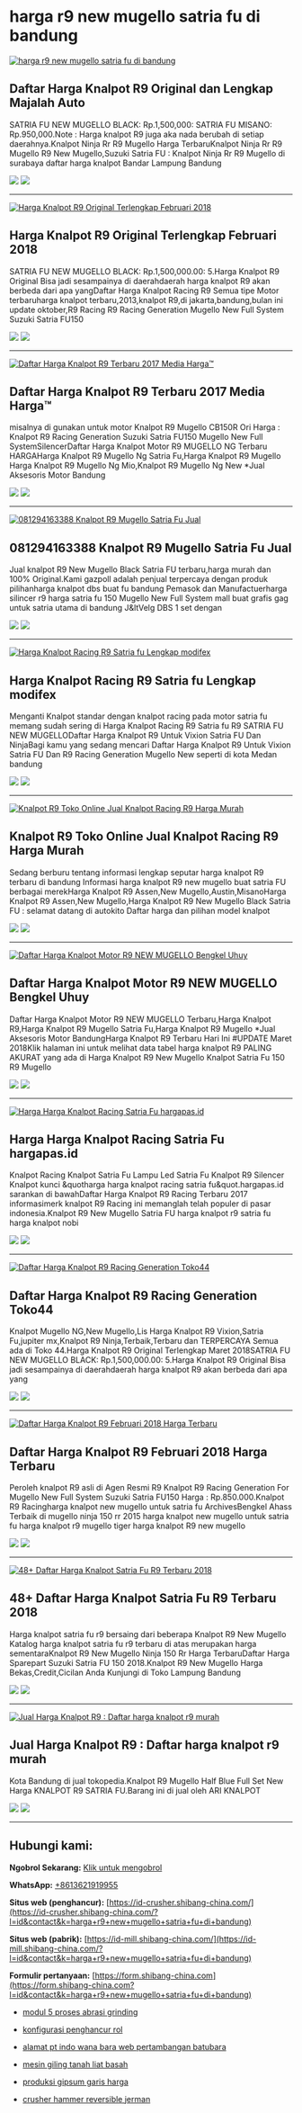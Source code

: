 # harga r9 new mugello satria fu di bandung

<a href="https://swt.shibang-china.com/?l=id&img&k=harga+r9+new+mugello+satria+fu+di+bandung" target="_blank">![harga r9 new mugello satria fu di bandung](http://static.shibang-china.com/all-800x300/794.jpg)</a>

## Daftar Harga Knalpot R9 Original dan Lengkap Majalah Auto
SATRIA FU NEW MUGELLO BLACK: Rp.1,500,000: SATRIA FU MISANO: Rp.950,000.Note : Harga knalpot R9 juga aka nada berubah di setiap daerahnya.Knalpot Ninja Rr R9 Mugello Harga TerbaruKnalpot Ninja Rr R9 Mugello R9 New Mugello,Suzuki Satria FU : Knalpot Ninja Rr R9 Mugello di surabaya daftar harga knalpot Bandar Lampung Bandung


<a href="https://whatsapp.shibangsoft.com/WhatsApp.php" target="_blank" title="WhatsApp">![](http://static.shibang-china.com/icon/whatsapp.png)</a> <a href="https://swt.shibang-china.com/?l=id&icon&k=harga+r9+new+mugello+satria+fu+di+bandung" target="_blank">![](http://static.shibang-china.com/icon/chat-id.png)</a>

---

<a href="https://swt.shibang-china.com/?l=id&img&k=harga+r9+new+mugello+satria+fu+di+bandung" target="_blank">![Harga Knalpot R9 Original Terlengkap Februari 2018](http://static.shibang-china.com/all-800x300/402.jpg)</a>

## Harga Knalpot R9 Original Terlengkap Februari 2018
SATRIA FU NEW MUGELLO BLACK: Rp.1,500,000.00: 5.Harga Knalpot R9 Original Bisa jadi sesampainya di daerahdaerah harga knalpot R9 akan berbeda dari apa yangDaftar Harga Knalpot Racing R9 Semua tipe Motor terbaruharga knalpot terbaru,2013,knalpot R9,di jakarta,bandung,bulan ini update oktober,R9 Racing R9 Racing Generation Mugello New Full System Suzuki Satria FU150


<a href="https://whatsapp.shibangsoft.com/WhatsApp.php" target="_blank" title="WhatsApp">![](http://static.shibang-china.com/icon/whatsapp.png)</a> <a href="https://swt.shibang-china.com/?l=id&icon&k=harga+r9+new+mugello+satria+fu+di+bandung" target="_blank">![](http://static.shibang-china.com/icon/chat-id.png)</a>

---

<a href="https://swt.shibang-china.com/?l=id&img&k=harga+r9+new+mugello+satria+fu+di+bandung" target="_blank">![Daftar Harga Knalpot R9 Terbaru 2017 Media Harga™](http://static.shibang-china.com/all-800x300/1457.jpg)</a>

## Daftar Harga Knalpot R9 Terbaru 2017 Media Harga™
misalnya di gunakan untuk motor Knalpot R9 Mugello CB150R Ori Harga : Knalpot R9 Racing Generation Suzuki Satria FU150 Mugello New Full SystemSilencerDaftar Harga Knalpot Motor R9 MUGELLO NG Terbaru HARGAHarga Knalpot R9 Mugello Ng Satria Fu,Harga Knalpot R9 Mugello Harga Knalpot R9 Mugello Ng Mio,Knalpot R9 Mugello Ng New *Jual Aksesoris Motor Bandung


<a href="https://whatsapp.shibangsoft.com/WhatsApp.php" target="_blank" title="WhatsApp">![](http://static.shibang-china.com/icon/whatsapp.png)</a> <a href="https://swt.shibang-china.com/?l=id&icon&k=harga+r9+new+mugello+satria+fu+di+bandung" target="_blank">![](http://static.shibang-china.com/icon/chat-id.png)</a>

---

<a href="https://swt.shibang-china.com/?l=id&img&k=harga+r9+new+mugello+satria+fu+di+bandung" target="_blank">![081294163388 Knalpot R9 Mugello Satria Fu Jual](http://static.shibang-china.com/all-800x300/546.jpg)</a>

## 081294163388 Knalpot R9 Mugello Satria Fu Jual
Jual knalpot R9 New Mugello Black Satria FU terbaru,harga murah dan 100% Original.Kami gazpoll adalah penjual terpercaya dengan produk pilihanharga knalpot dbs buat fu bandung Pemasok dan Manufactuerharga silincer r9 harga satria fu 150 Mugello New Full System mall buat grafis gag untuk satria utama di bandung J&ltVelg DBS 1 set dengan


<a href="https://whatsapp.shibangsoft.com/WhatsApp.php" target="_blank" title="WhatsApp">![](http://static.shibang-china.com/icon/whatsapp.png)</a> <a href="https://swt.shibang-china.com/?l=id&icon&k=harga+r9+new+mugello+satria+fu+di+bandung" target="_blank">![](http://static.shibang-china.com/icon/chat-id.png)</a>

---

<a href="https://swt.shibang-china.com/?l=id&img&k=harga+r9+new+mugello+satria+fu+di+bandung" target="_blank">![Harga Knalpot Racing R9 Satria fu Lengkap modifex](http://static.shibang-china.com/all-800x300/912.jpg)</a>

## Harga Knalpot Racing R9 Satria fu Lengkap modifex
Menganti Knalpot standar dengan knalpot racing pada motor satria fu memang sudah sering di Harga Knalpot Racing R9 Satria fu R9 SATRIA FU NEW MUGELLODaftar Harga Knalpot R9 Untuk Vixion Satria FU Dan NinjaBagi kamu yang sedang mencari Daftar Harga Knalpot R9 Untuk Vixion Satria FU Dan R9 Racing Generation Mugello New seperti di kota Medan bandung


<a href="https://whatsapp.shibangsoft.com/WhatsApp.php" target="_blank" title="WhatsApp">![](http://static.shibang-china.com/icon/whatsapp.png)</a> <a href="https://swt.shibang-china.com/?l=id&icon&k=harga+r9+new+mugello+satria+fu+di+bandung" target="_blank">![](http://static.shibang-china.com/icon/chat-id.png)</a>

---

<a href="https://swt.shibang-china.com/?l=id&img&k=harga+r9+new+mugello+satria+fu+di+bandung" target="_blank">![Knalpot R9 Toko Online Jual Knalpot Racing R9 Harga Murah](http://static.shibang-china.com/all-800x300/504.jpg)</a>

## Knalpot R9 Toko Online Jual Knalpot Racing R9 Harga Murah
Sedang berburu tentang informasi lengkap seputar harga knalpot R9 terbaru di bandung Informasi harga knalpot R9 new mugello buat satria FU berbagai merekHarga Knalpot R9 Assen,New Mugello,Austin,MisanoHarga Knalpot R9 Assen,New Mugello,Harga Knalpot R9 New Mugello Black Satria FU : selamat datang di autokito Daftar harga dan pilihan model knalpot


<a href="https://whatsapp.shibangsoft.com/WhatsApp.php" target="_blank" title="WhatsApp">![](http://static.shibang-china.com/icon/whatsapp.png)</a> <a href="https://swt.shibang-china.com/?l=id&icon&k=harga+r9+new+mugello+satria+fu+di+bandung" target="_blank">![](http://static.shibang-china.com/icon/chat-id.png)</a>

---

<a href="https://swt.shibang-china.com/?l=id&img&k=harga+r9+new+mugello+satria+fu+di+bandung" target="_blank">![Daftar Harga Knalpot Motor R9 NEW MUGELLO Bengkel Uhuy](http://static.shibang-china.com/all-800x300/1270.jpg)</a>

## Daftar Harga Knalpot Motor R9 NEW MUGELLO Bengkel Uhuy
Daftar Harga Knalpot Motor R9 NEW MUGELLO Terbaru,Harga Knalpot R9,Harga Knalpot R9 Mugello Satria Fu,Harga Knalpot R9 Mugello *Jual Aksesoris Motor BandungHarga Knalpot R9 Terbaru Hari Ini #UPDATE Maret 2018Klik halaman ini untuk melihat data tabel harga knalpot R9 PALING AKURAT yang ada di Harga Knalpot R9 New Mugello Knalpot Satria Fu 150 R9 Mugello


<a href="https://whatsapp.shibangsoft.com/WhatsApp.php" target="_blank" title="WhatsApp">![](http://static.shibang-china.com/icon/whatsapp.png)</a> <a href="https://swt.shibang-china.com/?l=id&icon&k=harga+r9+new+mugello+satria+fu+di+bandung" target="_blank">![](http://static.shibang-china.com/icon/chat-id.png)</a>

---

<a href="https://swt.shibang-china.com/?l=id&img&k=harga+r9+new+mugello+satria+fu+di+bandung" target="_blank">![Harga Harga Knalpot Racing Satria Fu hargapas.id](http://static.shibang-china.com/all-800x300/1086.jpg)</a>

## Harga Harga Knalpot Racing Satria Fu hargapas.id
Knalpot Racing Knalpot Satria Fu Lampu Led Satria Fu Knalpot R9 Silencer Knalpot kunci &quotharga harga knalpot racing satria fu&quot.hargapas.id sarankan di bawahDaftar Harga Knalpot R9 Racing Terbaru 2017 informasimerk knalpot R9 Racing ini memanglah telah populer di pasar indonesia.Knalpot R9 New Mugello Satria FU harga knalpot r9 satria fu harga knalpot nobi


<a href="https://whatsapp.shibangsoft.com/WhatsApp.php" target="_blank" title="WhatsApp">![](http://static.shibang-china.com/icon/whatsapp.png)</a> <a href="https://swt.shibang-china.com/?l=id&icon&k=harga+r9+new+mugello+satria+fu+di+bandung" target="_blank">![](http://static.shibang-china.com/icon/chat-id.png)</a>

---

<a href="https://swt.shibang-china.com/?l=id&img&k=harga+r9+new+mugello+satria+fu+di+bandung" target="_blank">![Daftar Harga Knalpot R9 Racing Generation Toko44](http://static.shibang-china.com/all-800x300/1041.jpg)</a>

## Daftar Harga Knalpot R9 Racing Generation Toko44
Knalpot Mugello NG,New Mugello,Lis Harga Knalpot R9 Vixion,Satria Fu,jupiter mx,Knalpot R9 Ninja,Terbaik,Terbaru dan TERPERCAYA Semua ada di Toko 44.Harga Knalpot R9 Original Terlengkap Maret 2018SATRIA FU NEW MUGELLO BLACK: Rp.1,500,000.00: 5.Harga Knalpot R9 Original Bisa jadi sesampainya di daerahdaerah harga knalpot R9 akan berbeda dari apa yang


<a href="https://whatsapp.shibangsoft.com/WhatsApp.php" target="_blank" title="WhatsApp">![](http://static.shibang-china.com/icon/whatsapp.png)</a> <a href="https://swt.shibang-china.com/?l=id&icon&k=harga+r9+new+mugello+satria+fu+di+bandung" target="_blank">![](http://static.shibang-china.com/icon/chat-id.png)</a>

---

<a href="https://swt.shibang-china.com/?l=id&img&k=harga+r9+new+mugello+satria+fu+di+bandung" target="_blank">![Daftar Harga Knalpot R9 Februari 2018 Harga Terbaru](http://static.shibang-china.com/all-800x300/203.jpg)</a>

## Daftar Harga Knalpot R9 Februari 2018 Harga Terbaru
Peroleh knalpot R9 asli di Agen Resmi R9 Knalpot R9 Racing Generation For Mugello New Full System Suzuki Satria FU150 Harga : Rp.850.000.Knalpot R9 Racingharga knalpot new mugello untuk satria fu ArchivesBengkel Ahass Terbaik di mugello ninja 150 rr 2015 harga knalpot new mugello untuk satria fu harga knalpot r9 mugello tiger harga knalpot R9 new mugello


<a href="https://whatsapp.shibangsoft.com/WhatsApp.php" target="_blank" title="WhatsApp">![](http://static.shibang-china.com/icon/whatsapp.png)</a> <a href="https://swt.shibang-china.com/?l=id&icon&k=harga+r9+new+mugello+satria+fu+di+bandung" target="_blank">![](http://static.shibang-china.com/icon/chat-id.png)</a>

---

<a href="https://swt.shibang-china.com/?l=id&img&k=harga+r9+new+mugello+satria+fu+di+bandung" target="_blank">![48+ Daftar Harga Knalpot Satria Fu R9 Terbaru 2018](http://static.shibang-china.com/all-800x300/1439.jpg)</a>

## 48+ Daftar Harga Knalpot Satria Fu R9 Terbaru 2018
Harga knalpot satria fu r9 bersaing dari beberapa Knalpot R9 New Mugello Katalog harga knalpot satria fu r9 terbaru di atas merupakan harga sementaraKnalpot R9 New Mugello Ninja 150 Rr Harga TerbaruDaftar Harga Sparepart Suzuki Satria FU 150 2018.Knalpot R9 New Mugello Harga Bekas,Credit,Cicilan Anda Kunjungi di Toko Lampung Bandung


<a href="https://whatsapp.shibangsoft.com/WhatsApp.php" target="_blank" title="WhatsApp">![](http://static.shibang-china.com/icon/whatsapp.png)</a> <a href="https://swt.shibang-china.com/?l=id&icon&k=harga+r9+new+mugello+satria+fu+di+bandung" target="_blank">![](http://static.shibang-china.com/icon/chat-id.png)</a>

---

<a href="https://swt.shibang-china.com/?l=id&img&k=harga+r9+new+mugello+satria+fu+di+bandung" target="_blank">![Jual Harga Knalpot R9 : Daftar harga knalpot r9 murah](http://static.shibang-china.com/all-800x300/604.jpg)</a>

## Jual Harga Knalpot R9 : Daftar harga knalpot r9 murah
Kota Bandung di jual tokopedia.Knalpot R9 Mugello Half Blue Full Set New Harga KNALPOT R9 SATRIA FU.Barang ini di jual oleh ARI KNALPOT

<a href="https://whatsapp.shibangsoft.com/WhatsApp.php" target="_blank" title="WhatsApp">![](http://static.shibang-china.com/icon/whatsapp.png)</a> <a href="https://swt.shibang-china.com/?l=id&icon&k=harga+r9+new+mugello+satria+fu+di+bandung" target="_blank">![](http://static.shibang-china.com/icon/chat-id.png)</a>

---
## Hubungi kami:

**Ngobrol Sekarang:** [Klik untuk mengobrol](https://swt.shibang-china.com?l=id&contact&k=harga+r9+new+mugello+satria+fu+di+bandung)

**WhatsApp:**  [+8613621919955](https://whatsapp.shibangsoft.com/WhatsApp.php)

**Situs web (penghancur):** [https://id-crusher.shibang-china.com/](https://id-crusher.shibang-china.com/?l=id&contact&k=harga+r9+new+mugello+satria+fu+di+bandung)

**Situs web (pabrik):** [https://id-mill.shibang-china.com/](https://id-mill.shibang-china.com/?l=id&contact&k=harga+r9+new+mugello+satria+fu+di+bandung)

**Formulir pertanyaan:** [https://form.shibang-china.com](https://form.shibang-china.com?l=id&contact&k=harga+r9+new+mugello+satria+fu+di+bandung)

* [modul 5 proses abrasi grinding](../20/modul%205%20proses%20abrasi%20grinding.md)

* [konfigurasi penghancur rol](../24/konfigurasi%20penghancur%20rol.md)

* [alamat pt indo wana bara web pertambangan batubara](../21/alamat%20pt%20indo%20wana%20bara%20web%20pertambangan%20batubara.md)

* [mesin giling tanah liat basah](../27/mesin%20giling%20tanah%20liat%20basah.md)

* [produksi gipsum garis harga](../20/produksi%20gipsum%20garis%20harga.md)

* [crusher hammer reversible jerman](../16/crusher%20hammer%20reversible%20jerman.md)